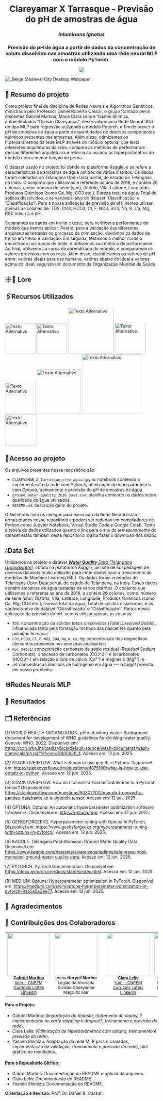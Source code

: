 <h1 align='center'> Clareyamar X Tarrasque - Previsão do pH de amostras de água </h1>
<h3 align="center"><i>Inluminans Ignotus</i></h3>

<h3 align='center'> Previsão do pH de água a partir de dados da concentração de soluto dissolvido nas amostras utilizando uma rede neural MLP com o módulo PyTorch.</h4>

<p align="center">
<img loading="lazy" src="http://img.shields.io/static/v1?label=STATUS&message=EM%20DESENVOLVIMENTO&color=GREEN&style=for-the-badge"/>
</p>

![_Beige Medieval City Desktop Wallpaper](https://github.com/user-attachments/assets/aac17c75-806e-4130-b3eb-0e0960b2c9e2)

## 📝 Resumo do projeto

Como projeto final da disciplina de Redes Neurais e Algoritmos Genéticos, ministrada pelo Professor Daniel Roberto Cassar, o grupo formado pelos discentes Gabriel Martins, Maria Clara Lelis e Yasmin Shimizu, autoentitulados "Divisão Clareyamar", desenvolveu uma Rede Neural (RN) do tipo MLP para regressão utilizando o módulo Pytorch, a fim de prever o pH de amostras de água a partir de quantidades de diversos componentes químicos presentes nas amostras. Além disso, otimizamos os hiperparâmetros da rede MLP através do módulo optuna, que testa diferentes arquiteturas da rede, compara as métricas de performance dessas diferentes arquiteturas e retorna ao usuário os hiperparâmetros do modelo com a menor função de perda.

O dataset usado no projeto foi obtido na plataforma Kaggle, e se refere a caracteríısticas de amostras de água obtidos de vários distritos. Os dados foram coletados do Telangana Open Data portal, do estado de Telangana, na India. O conjunto que utilizamos é referente ao ano de 2018, e contém 26 colunas, como: número de série (sno), Distrito, Vila, Latitude, Longitude, Produtos Químicos (como Ca, Mg, CO3 etc.), Dureza total da água, Total de sólidos dissolvidos, e as variáveis-alvo do dataset 'Classificação' e 'Classificação1'. Para a nossa aplicação de previsão do pH, iremos utilizar apenas as colunas de: TDS, CO3, HCO3, Cl, F, NO3, SO4, Na, K, Ca, Mg, RSC meq / L e pH.

Separamos os dados em treino e teste, para verificar a performance do modelo que iremos aplicar. Porém, para a validação das diferentes arquiteturas testadas no processo de otimização, dividimos os dados de treino em treino e validação. Em seguida, testamos o melhor modelo encontrado nos dados de teste, e obtivemos sua métrica de performance. Ao final, obtivemos a curva de aprendizado do modelo, e comparamos os valores previstos com os reais. Além disso, classificamos os valores de pH entre: valores ideais para uso humano, valores abaixo do ideal e valores acima do ideal, segundo um documento da Organização Mundial da Saúde. 

## ☀️🌊 Lore

## 🖇️Recursos Utilizados

<img src="https://github.com/user-attachments/assets/78c00970-b717-4c28-b086-a4b73a294a27" alt="Texto Alternativo" width="100">

<img src="https://github.com/user-attachments/assets/ad7a787e-678e-45a2-ac94-f045bc68990b" alt="Texto Alternativo" width="100">

<img src="https://github.com/user-attachments/assets/26e144d6-9a5d-4f45-a880-15a0d093f7d5" alt="Texto Alternativo" width="150">

<img src="https://github.com/GabrielMartinsSousa/Projeto_PCD_Climogramas/assets/172425313/dd5953d4-0b62-467b-85ed-9a992d6c1511" alt="Texto Alternativo" width="101">

<img src="https://github.com/GabrielMartinsSousa/Projeto_PCD_Climogramas/assets/172425313/025152bd-de97-420c-8a96-bf4d675bea31" alt="Texto Alternativo" width="101">

<img src="https://github.com/GabrielMartinsSousa/Projeto_PCD_Climogramas/assets/172425313/314dcd00-784b-4f40-b361-a46329aad30e" alt="Texto Alternativo" width="145">

<img src="https://github.com/user-attachments/assets/379bd928-e479-427d-8d49-651a65dc1315" alt="Texto Alternativo" width="195">

<img src="https://github.com/user-attachments/assets/ac550461-c75f-40aa-ba05-6c9189de6825" alt="Texto Alternativo" width="103">

## 📔Acesso ao projeto
Os arquivos presentes nesse repositório são:

* <code>CLAREYAMAR_X_Tarrasque_prev_agua.ipynb</code>: notebook contendo a implementação da rede com *Pytorch*, otimização de hiperparâmetros com *Optuna*, treinamento e previsão do pH de amostras de água.
* <code>ground_water_quality_2018_post.csv</code>: planilha contendo os dados sobre qualidade de água utilizados.
* <code>README.md</code>: descrição geral do projeto.

O Notebook com os códigos para execução da Rede Neural estão armazenados nesse repositório e podem ser rodados em compiladores de Python como Jupyter Notebook, Visual Studio Code e Google Colab. Tanto a tabela de dados utilizados quanto o link para o site de armazenamento do dataset estão também neste repositório, basta fazer o download dos dados.

## 💧Data Set

Utilizamos no projeto o dataset [***Water Quality** Data [Telangana Groundwater]*](https://www.kaggle.com/datasets/sivapriyagarladinne/telangana-post-monsoon-ground-water-quality-data), obtido na plataforma *Kaggle*, um site de hospedagem de diversos datasets muito utilizado para obter dados para o treinamento de modelos de Machine Learning (ML). Os dados foram coletados do Telangana Open Data portal, do estado de Telangana, na India. Esses dados contêm amostras de água testadas de vários distritos. O conjunto que utilizamos é referente ao ano de 2018, e contém 26 colunas, como: número de série (sno), Distrito, Vila, Latitude, Longitude, Produtos Químicos (como Ca, Mg, CO3 etc.), Dureza total da água, Total de sólidos dissolvidos, e as variáveis-alvo do dataset 'Classificação' e 'Classificação1'. Para a nossa aplicação de previsão do pH, iremos utilizar apenas as colunas:
* `TDS`: concentração de sólidos totais dissolvidos (*Total Dissolved Solids*), influenciada tanto pela formação rochosa das nascentes quanto pela poluição humana;
* `CO3`, `HCO3`, `Cl`, `F`, `NO3`, `SO4`, `Na`, `K`, `Ca`, `Mg`: concentração dos respectivos elementos presentes nas amostras analisadas;
* `RSC meq/L`: concentração carbonato de sódio residual (*Residual Sodium Carbonate*), o excesso de carbonatos (CO3^2-) e bicarbonatos (HCO3^-) em relação a íons de cálcio (Ca²⁺) e magnésio (Mg²⁺); e
* `pH`: concentração dos íons de hidrogênio em água --- o *target* previsto em nosso problema.


## ⚙️Redes Neurais MLP

## 🔢 Resultados

## 🗂️ Referências 
[1] WORLD HEALTH ORGANIZATION. pH in drinking-water: Background document for development of WHO guidelines for drinking-water quality. Geneva: WHO, 2022. Disponível em: https://cdn.who.int/media/docs/default-source/wash-documents/wash-chemicals/ph.pdf?sfvrsn=16b10656_4. Acesso em: 12 jun. 2025.

[2] STACK OVERFLOW. What is & how to use getattr in Python. Disponível em: https://stackoverflow.com/questions/4075190/what-is-how-to-use-getattr-in-python. Acesso em: 12 jun. 2025.

[3] STACK OVERFLOW. How do I convert a Pandas DataFrame to a PyTorch tensor? Disponível em: https://stackoverflow.com/questions/50307707/how-do-i-convert-a-pandas-dataframe-to-a-pytorch-tensor. Acesso em: 12 jun. 2025.

[4] OPTUNA. Optuna: An automatic hyperparameter optimization software framework. Disponível em: https://optuna.org/. Acesso em: 12 jun. 2025.

[5] GEEKSFORGEEKS. Hyperparameter tuning with Optuna in PyTorch. Disponível em: https://www.geeksforgeeks.org/hyperparameter-tuning-with-optuna-in-pytorch/. Acesso em: 12 jun. 2025.

[6] KAGGLE. Telangana Post-Monsoon Ground Water Quality Data. Disponível em: https://www.kaggle.com/datasets/sivapriyagarladinne/telangana-post-monsoon-ground-water-quality-data. Acesso em: 12 jun. 2025.

[7] PYTORCH. PyTorch Documentation. Disponível em: https://docs.pytorch.org/docs/stable/index.html. Acesso em: 12 jun. 2025.

[8] MEDIUM. Optuna: Hyperparameter optimization in PyTorch. Disponível em: https://medium.com/swlh/optuna-hyperparameter-optimization-in-pytorch-9ab5a5a39e77. Acesso em: 12 jun. 2025.


## 🛐 Agradecimentos

## 🧠 Contribuições dos Colaboradores

<table align="center">
  <tr>
    <!-- Desenvolvedor 1 -->
    <td align="center">
      <img src="https://avatars.githubusercontent.com/u/172425313?v=4" width="140"><br>
      <sub>
        <strong>
          <a href="https://github.com/GabrielMartinsSousa" target="_blank">Gabriel Martins</a>
        </strong>
      </sub><br>
      <sub><a href="https://ilum.cnpem.br/" target="_blank">Ilum - CNPEM</a></sub><br>
      <sub><a href="http://lattes.cnpq.br/xxxxxxxxxxxxxxx" target="_blank">Currículo Lattes</a></sub><br>
      <sub><a href="https://www.linkedin.com/in/usuario" target="_blank">LinkedIn</a></sub>
    </td>
    <!-- Personagem 1 -->
    <td align="center">
      <img src="https://github.com/user-attachments/assets/28fd049c-d60b-4c86-b7b6-2d794dea3fdf" width="140"><br>
      <sub><em>como <strong>Haryell Marino</strong></em></sub><br>
      <sub>Legião da Alvorada</sub><br>
      <sub>Divisão Clareyamar</sub><br>
      <sub>Mago do Mar</sub>
    </td>
    <td width="30"></td>
    <!-- Desenvolvedor 2 -->
    <td align="center">
      <img src="https://avatars.githubusercontent.com/u/172424981?v=4" width="140"><br>
      <sub>
        <strong>
          <a href="https://github.com/ClaraLelis" target="_blank">Clara Lelis</a>
        </strong>
      </sub><br>
      <sub><a href="https://ilum.cnpem.br/" target="_blank">Ilum - CNPEM</a></sub><br>
      <sub><a href="http://lattes.cnpq.br/xxxxxxxxxxxxxxx" target="_blank">Currículo Lattes</a></sub><br>
      <sub><a href="https://www.linkedin.com/in/usuario" target="_blank">LinkedIn</a></sub>
    </td>
    <!-- Personagem 2 -->
    <td align="center">
      <img src="https://github.com/user-attachments/assets/6cc61d25-b6fb-4cd1-a724-26d55bab1fac" width="140"><br>
      <sub><em>como <strong>Olive Solace</strong></em></sub><br>
      <sub>Legião da Alvorada</sub><br>
      <sub>Divisão Clareyamar</sub><br>
      <sub>Arcano do Sol</sub>
    </td>
    <td width="30"></td>
    <!-- Desenvolvedor 3 -->
    <td align="center">
      <img src="https://avatars.githubusercontent.com/u/171518829?v=4" width="140"><br>
      <sub>
        <strong>
          <a href="https://github.com/yasminbshimizu" target="_blank">Yasmin Shimizu</a>
        </strong>
      </sub><br>
      <sub><a href="https://ilum.cnpem.br/" target="_blank">Ilum - CNPEM</a></sub><br>
      <sub><a href="https://lattes.cnpq.br/7813674402525956">Currículo Lattes</a></sub><br>
      <sub><a href="https://www.linkedin.com/in/yasminbshimizu/" target="_blank">LinkedIn</a></sub>
    </td>
    <!-- Personagem 3 -->
    <td align="center">
      <img src="https://github.com/user-attachments/assets/f79e5706-9497-4185-b489-2972365729d0" width="140"><br>
      <sub><em>como <strong>Ebony Vitrum</strong></em></sub><br>
      <sub>Legião da Alvorada</sub><br>
      <sub>Divisão Clareyamar</sub><br>
      <sub>Escudeiro de Cristal</sub>
    </td>
  </tr>
</table>


#### Para o Projeto:
* Gabriel Martins: (*Importação do dataset, tratamento de dados, ?implementação de early stopping e dropout?, treinamento e previsão da rede*).
* Clara Lelis: (*Otimização de hiperparâmetros com optuna, treinamento e previsão da rede*).
* Yasmin Shimizu: Adaptação da rede MLP para $n$ camadas, implementação da validação, (*treinamento e previsão da rede*), plot gráfico de resultados.

#### Para o Repositório GitHub:
* Gabrel Martins: Documentação do README e upload de arquivos.
* Clara Lelis: Documentação do README.
* Yasmin Shimizu: Documentação do README.

**Orientação e Revisão:** Prof. Dr. Daniel R. Cassar.
